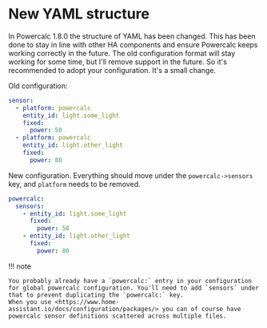 # New YAML structure

In Powercalc 1.8.0 the structure of YAML has been changed.
This has been done to stay in line with other HA components and ensure Powercalc keeps working correctly in the future.
The old configuration format will stay working for some time, but I'll remove support in the future. So it's recommended to adopt your configuration. It's a small change.

Old configuration:

```yaml
sensor:
  - platform: powercalc
    entity_id: light.some_light
    fixed:
      power: 50
  - platform: powercalc
    entity_id: light.other_light
    fixed:
      power: 80
```

New configuration. Everything should move under the `powercalc->sensors` key, and `platform` needs to be removed.

```yaml
powercalc:
  sensors:
    - entity_id: light.some_light
      fixed:
        power: 50
    - entity_id: light.other_light
      fixed:
        power: 80
```

!!! note

    You probably already have a `powercalc:` entry in your configuration for global powercalc configuration. You'll need to add `sensors` under that to prevent duplicating the `powercalc:` key.
    When you use <https://www.home-assistant.io/docs/configuration/packages/> you can of course have powercalc sensor definitions scattered across multiple files.
